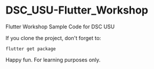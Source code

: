 # DSC_USU-Flutter_Workshop
Flutter Workshop Sample Code for DSC USU

If you clone the project, don't forget to:

```flutter get package```

Happy fun. For learning purposes only.

